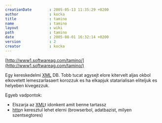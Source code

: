 ```yaml
---
creationDate        : 2005-05-13 11:35:29 +0200 
author              : kocka 
title               : tamino 
name                : tamino 
layout              : wiki 
path                : tamino 
date                : 2005-08-01 16:32:14 +0200 
version             : 2 
creator             : kocka 
---
```

[http://www1.softwareag.com/tamino/](http://www1.softwareag.com/tamino/)

Egy kereskedelmi [XML](XML.html) DB. Tobb tucat agysejt elore kitervelt aljas okbol elkovetett lemeszarlasaert korozzuk es ha elkapjuk statarialisan eliteljuk es helyeben kivegezzuk.

Egyeb vadpontok:

*   Elszarja az [XML](XML.html)t idonkent amit benne tartassz
*   [http](HTTP.html)n keresztul lehet elerni (browserbol, adatbazist, milyen szentsegtores)

